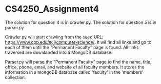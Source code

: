 # CS4250_Assignment4

The solution for question 4 is in crawler.py.
The solution for question 5 is in parser.py

Crawler.py will start crawling from the seed URL: https://www.cpp.edu/sci/computer-science/. It wil find all links and go to each of them until the "Permanent Faculty" page is found. All links traversed are downlaoded into a MongoDB database.

Parser.py will parse the "Permanent Faculty" page to find the name, title, office, phone, email, and website of all faculty members. It stores the information in a mongoDB database called 'faculty' in the 'members' collection. 
